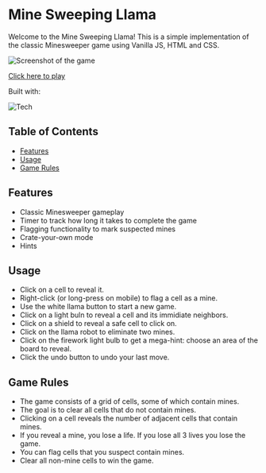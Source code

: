 # Mine Sweeping Llama

Welcome to the Mine Sweeping Llama! This is a simple implementation of the classic Minesweeper game using Vanilla JS, HTML and CSS.

![Screenshot of the game](https://github.com/user-attachments/assets/82c77bf5-ee0c-4eda-b298-242e551fec89)


[Click here to play](https://yifatre.github.io/Mine-Sweeping-Llama/)

Built with:

![Tech](https://skillicons.dev/icons?i=js,html,css,&perline=11)

## Table of Contents

- [Features](#features)
- [Usage](#usage)
- [Game Rules](#game-rules)

## Features

- Classic Minesweeper gameplay
- Timer to track how long it takes to complete the game
- Flagging functionality to mark suspected mines
- Crate-your-own mode
- Hints

## Usage

- Click on a cell to reveal it.
- Right-click (or long-press on mobile) to flag a cell as a mine.
- Use the white llama button to start a new game.
- Click on a light buln to reveal a cell and its immidiate neighbors.
- Click on a shield to reveal a safe cell to click on.
- Click on the llama robot to eliminate two mines.
- Click on the firework light bulb to get a mega-hint: choose an area of the board to reveal.
- Click the undo button to undo your last move.

## Game Rules

- The game consists of a grid of cells, some of which contain mines.
- The goal is to clear all cells that do not contain mines.
- Clicking on a cell reveals the number of adjacent cells that contain mines.
- If you reveal a mine, you lose a life. If you lose all 3 lives you lose the game.
- You can flag cells that you suspect contain mines.
- Clear all non-mine cells to win the game.
